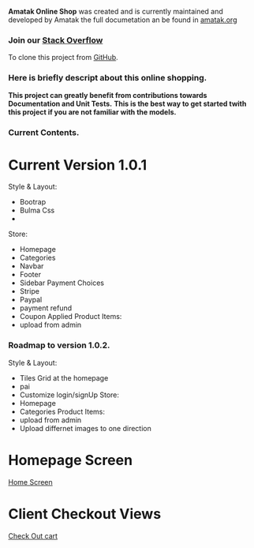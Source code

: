 __Amatak Online Shop__ was created and is currently maintained and developed by Amatak the full documetation an be found in
[amatak.org](https://amatak.org/docs/projects/AmatakOnlineShop)

### Join our  [Stack Overflow](https://stackoverflow.com/users/22269946/amatak)

To clone this project from 
[GitHub](https://github.com/amatak-org/AmatakOnlineShop).

### Here is briefly descript about this online shopping.


__This project can greatly benefit from contributions towards Documentation and Unit Tests.__
__This is the best way to get started twith this project if you are not familiar with the models.__

### Current Contents.
# Current Version 1.0.1

Style & Layout:

- Bootrap
- Bulma Css
- 
Store:
- Homepage
- Categories
- Navbar
- Footer
- Sidebar
Payment Choices
- Stripe
- Paypal
- payment refund
- Coupon Applied
Product Items:
- upload from admin

### Roadmap to version 1.0.2.

Style & Layout:

- Tiles Grid at the homepage
- pai
- Customize login/signUp
Store:
- Homepage
- Categories
Product Items:
- upload from admin
- Upload differnet images to one direction


# Homepage Screen
[Home Screen](https://github.com/amatak-org/AmatakOnlineShop/blob/main/screenshot.png)

# Client Checkout Views
[Check Out cart](https://github.com/amatak-org/AmatakOnlineShop/blob/main/screenshot_checkout.png)